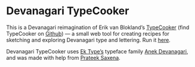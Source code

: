 # Devanagari TypeCooker

This is a Devanagari reimagination of Erik van Blokland’s <a href="https://typecooker.com/">TypeCooker</a> (find TypeCooker on <a href="https://github.com/LettError/TypeCooker">Github</a>) — a small web tool for creating recipes for sketching and exploring Devanagari type and lettering. Run it <a href="">here</a>.

Devanagari TypeCooker uses <a href="https://ektype.in/">Ek Type’s</a> typeface family <a href="https://fonts.google.com/specimen/Anek+Devanagari">Anek Devanagari</a>, and was made with help from <a href="https://prtksxna.com/">Prateek Saxena</a>.

